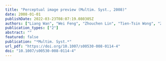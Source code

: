 ```yaml
---
title: "Perceptual image preview (Multim. Syst., 2008)"
date: 2008-01-01
publishDate: 2022-03-23T08:07:19.080305Z
authors: ["Liang Wan", "Wei Feng", "Zhouchen Lin", "Tien-Tsin Wong", "Zhi-Qiang Liu"]
publication_types: ["2"]
abstract: ""
featured: false
publication: "*Multim. Syst.*"
url_pdf: "https://doi.org/10.1007/s00530-008-0114-4"
doi: "10.1007/s00530-008-0114-4"
---
```


